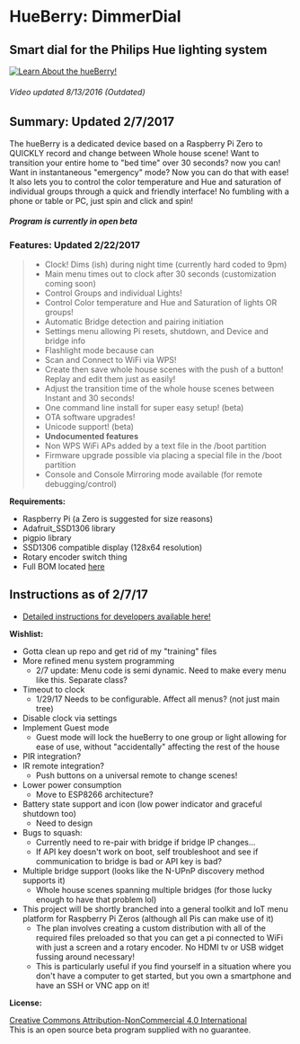 HueBerry: DimmerDial
=============
## Smart dial for the Philips Hue lighting system

[![Learn About the hueBerry!](http://i.imgur.com/zl9XxJq.jpg)](https://youtu.be/YTvbsL82ZcM?t=1m3s "hueBerry is awesome!")

###### Video updated 8/13/2016 *(Outdated)*


## Summary: Updated 2/7/2017
The hueBerry is a dedicated device based on a Raspberry Pi Zero to QUICKLY record and change between Whole house scene! Want to transition your entire home to "bed time" over 30 seconds? now you can! Want in instantaneous "emergency" mode? Now you can do that with ease! It also lets you to control the color temperature and Hue and saturation of individual groups through a quick and friendly interface! No fumbling with a phone or table or PC, just spin and click and spin!
##### Program is currently in open beta


### Features: Updated 2/22/2017

>  * Clock! Dims (ish) during night time (currently hard coded to 9pm)
>  * Main menu times out to clock after 30 seconds (customization coming soon)
>  * Control Groups and individual Lights!
>  * Control Color temperature and Hue and Saturation of lights OR groups!
>  * Automatic Bridge detection and pairing initiation
>  * Settings menu allowing Pi resets, shutdown, and Device and bridge info
>  * Flashlight mode because can
>  * Scan and Connect to WiFi via WPS!
>  * Create then save whole house scenes with the push of a button! Replay and edit them just as easily!
>  * Adjust the transition time of the whole house scenes between Instant and 30 seconds!
>  * One command line install for super easy setup! (beta)
>  * OTA software upgrades!
>  * Unicode support! (beta)
>  * **Undocumented features**
>   * Non WPS WiFi APs added by a text file in the /boot partition
>   * Firmware upgrade possible via placing a special file in the /boot partition
>   * Console and Console Mirroring mode available (for remote debugging/control)


**Requirements:**

  * Raspberry Pi (a Zero is suggested for size reasons)
  * Adafruit_SSD1306 library
  * pigpio library
  * SSD1306 compatible display (128x64 resolution)
  * Rotary encoder switch thing
  * Full BOM located [here](https://docs.google.com/spreadsheets/d/18q5wE9IcbJ1D823ktt4ZN7Fp1JHZutR4hCld2env4vI/edit?usp=sharing)

## Instructions as of 2/7/17

  * [Detailed instructions for developers available here!](https://github.com/fiveseven808/HueBerry_SmartSwitch/blob/dev/Dev_setup.md)


**Wishlist:**

  * Gotta clean up repo and get rid of my "training" files
  * More refined menu system programming
    * 2/7 update: Menu code is semi dynamic. Need to make every menu like this. Separate class?
  * Timeout to clock
    * 1/29/17 Needs to be configurable. Affect all menus? (not just main tree)
  * Disable clock via settings
  * Implement Guest mode
    * Guest mode will lock the hueBerry to one group or light allowing for ease of use, without "accidentally" affecting the rest of the house
  * PIR integration?
  * IR remote integration?
    * Push buttons on a universal remote to change scenes!
  * Lower power consumption
    * Move to ESP8266 architecture?
  * Battery state support and icon (low power indicator and graceful shutdown too)
    * Need to design
  * Bugs to squash:
    * Currently need to re-pair with bridge if bridge IP changes...
    * If API key doesn't work on boot, self troubleshoot and see if communication to bridge is bad or API key is bad?
  * Multiple bridge support (looks like the N-UPnP discovery method supports it)
    * Whole house scenes spanning multiple bridges (for those lucky enough to have that problem lol)
  * This project will be shortly branched into a general toolkit and IoT menu platform for Raspberry Pi Zeros (although all Pis can make use of it)
    * The plan involves creating a custom distribution with all of the required files preloaded so that you can get a pi connected to WiFi with just a screen and a rotary encoder. No HDMI tv or USB widget fussing around necessary!
    * This is particularly useful if you find yourself in a situation where you don't have a computer to get started, but you own a smartphone and have an SSH or VNC app on it!



**License:**

[Creative Commons Attribution-NonCommercial 4.0 International ](https://creativecommons.org/licenses/by-nc/4.0/)  
This is an open source beta program supplied with no guarantee.
